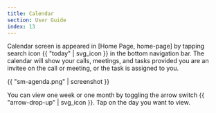 ```yaml
---
title: Calendar
section: User Guide
index: 13
---
```


Calendar screen is appeared in [Home Page, home-page] by tapping search icon {{ "today" | svg_icon }} in the bottom navigation bar. The calendar will show your calls, meetings, and tasks provided you are an invitee on the call or meeting, or the task is assigned to you.

{{ "sm-agenda.png" | screenshot }}

You can view one week or one month by toggling the arrow switch {{ "arrow-drop-up" | svg_icon }}. Tap on the day you want to view.
